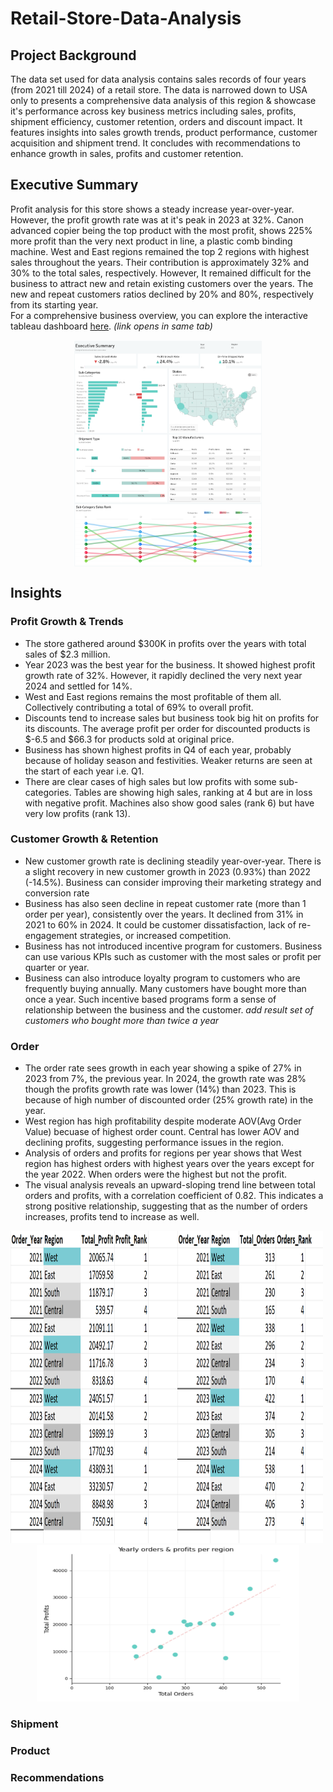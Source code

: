 # Retail-Store-Data-Analysis
## Project Background
The data set used for data analysis contains sales records of four years (from 2021 till 2024) of a retail store. The data is narrowed down to USA only to presents a comprehensive data analysis of this region & showcase it's performance across key business metrics including sales, profits, shipment efficiency, customer retention, orders and discount impact. It features insights into sales growth trends, product performance, customer acquisition and shipment trend. It concludes with recommendations to enhance growth in sales, profits and customer retention.
## Executive Summary
Profit analysis for this store shows a steady increase year-over-year. However, the profit growth rate was at it's peak in 2023 at 32%. Canon advanced copier being the top product with the most profit, shows 225% more profit than the very next product in line, a plastic comb binding machine. West and East regions remained the top 2 regions with highest sales throughout the years. Their contribution is approximately 32% and 30% to the total sales, respectively. However, It remained difficult for the business to attract new and retain existing customers over the years. The new and repeat customers ratios declined by 20% and 80%, respectively from its starting year.<br/>
For a comprehensive business overview, you can explore the interactive tableau dashboard <a href="https://public.tableau.com/views/RetailShop-ExecutiveSummary/ExecutiveSummary?:language=en-GB&:sid=&:redirect=auth&:display_count=n&:origin=viz_share_link">here</a>. <i>(link opens in same tab)</i>

<p align="center">
    <img align="center" src="images/dashboard.png" alt="Alt Text" style="width:60%; height:10%;"/>
</p>

## Insights
### Profit Growth & Trends
- The store gathered around $300K in profits over the years with total sales of $2.3 million.
- Year 2023 was the best year for the business. It showed highest profit growth rate of 32%. However, it rapidly declined the very next year 2024 and settled for 14%.
- West and East regions remains the most profitable of them all. Collectively contributing a total of 69% to overall profit.
- Discounts tend to increase sales but business took big hit on profits for its discounts. The average profit per order for discounted products is $-6.5 and $66.3 for products sold at original price.
- Business has shown highest profits in Q4 of each year, probably because of holiday season and festivities. Weaker returns are seen at the start of each year i.e. Q1.
- There are clear cases of high sales but low profits with some sub-categories. Tables are showing high sales, ranking at 4 but are in loss with negative profit. Machines also show good sales (rank 6) but have very low profits (rank 13). 
### Customer Growth & Retention
- New customer growth rate is declining steadily year-over-year. There is a slight recovery in new customer growth in 2023 (0.93%) than 2022 (-14.5%). Business can consider improving their marketing strategy and conversion rate
- Business has also seen decline in repeat customer rate (more than 1 order per year), consistently over the years. It declined from 31% in 2021 to 60% in 2024. It could be customer dissatisfaction, lack of re-engagement strategies, or increased competition.
- Business has not introduced incentive program for customers. Business can use various KPIs such as customer with the most sales or profit per quarter or year.
- Business can also introduce loyalty program to customers who are frequently buying annually. Many customers have bought more than once a year. Such incentive based programs form a sense of relationship between the business and the customer. <i> add result set of customers who bought more than twice a year</i>
### Order
- The order rate sees growth in each year showing a spike of 27% in 2023 from 7%, the previous year. In 2024, the growth rate was 28% though the profits growth rate was lower (14%) than 2023. This is because of high number of discounted order (25% growth rate) in the year.
- West region has high profitability despite moderate AOV(Avg Order Value) becuase of highest order count. Central has lower AOV and declining profits, suggesting performance issues in the region.
- Analysis of orders and profits for regions per year shows that West region has highest orders with highest years over the years except for the year 2022. When orders were the highest but not the profit.
- The visual analysis reveals an upward-sloping trend line between total orders and profits, with a correlation coefficient of 0.82. This indicates a strong positive relationship, suggesting that as the number of orders increases, profits tend to increase as well.
  
<p align="center">
  <img src="images/orders&profits.png" style="margin-right: 10px;" width = "500" height = "500" />
  <img src="images/orders&profits_trend.png" width = "420" height = "250" />
</p>

### Shipment
### Product
### Recommendations

